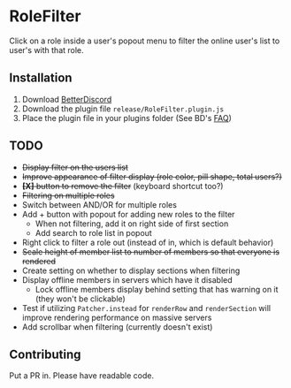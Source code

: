# RoleFilter

Click on a role inside a user's popout menu to filter the online user's list to user's with that role.

## Installation
1. Download [BetterDiscord](https://betterdiscord.app/)
2. Download the plugin file `release/RoleFilter.plugin.js`
3. Place the plugin file in your plugins folder (See BD's [FAQ](https://betterdiscord.app/FAQ))

## TODO
- ~~Display filter on the users list~~
- ~~Improve appearance of filter display (role color, pill shape, total users?)~~
- ~~**[X]** button to remove the filter~~ (keyboard shortcut too?)
- ~~Filtering on multiple roles~~
- Switch between AND/OR for multiple roles
- Add + button with popout for adding new roles to the filter
    - When not filtering, add it on right side of first section
    - Add search to role list in popout
- Right click to filter a role out (instead of in, which is default behavior)
- ~~Scale height of member list to number of members so that everyone is rendered~~
- Create setting on whether to display sections when filtering
- Display offline members in servers which have it disabled
    - Lock offline members display behind setting that has warning on it (they won't be clickable)
- Test if utilizing `Patcher.instead` for `renderRow` and `renderSection` will improve rendering performance on massive servers
- Add scrollbar when filtering (currently doesn't exist)

## Contributing

Put a PR in. Please have readable code.